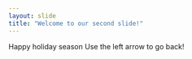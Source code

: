 ```yaml
---
layout: slide
title: "Welcome to our second slide!"
---
```

Happy holiday season
Use the left arrow to go back!
